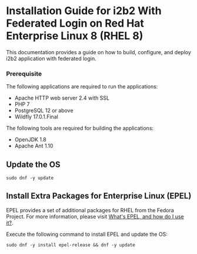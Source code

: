 # Installation Guide for i2b2 With Federated Login on Red Hat Enterprise Linux 8 (RHEL 8)
This documentation provides a guide on how to build, configure, and deploy i2b2 application with federated login.

### Prerequisite

The following applications are required to run the applications:

- Apache HTTP web server 2.4 with SSL
- PHP 7
- PostgreSQL 12 or above
- Wildfly 17.0.1.Final

The following tools are required for building the applications:
- OpenJDK 1.8
- Apache Ant 1.10

## Update the OS
```shell
sudo dnf -y update
```

## Install Extra Packages for Enterprise Linux (EPEL)

EPEL provides a set of additional packages for RHEL from the Fedora Project.  For more information, please visit [What's EPEL, and how do I use it?](https://www.redhat.com/en/blog/whats-epel-and-how-do-i-use-it).

Execute the following command to install EPEL and update the OS:

```shell
sudo dnf -y install epel-release && dnf -y update
```